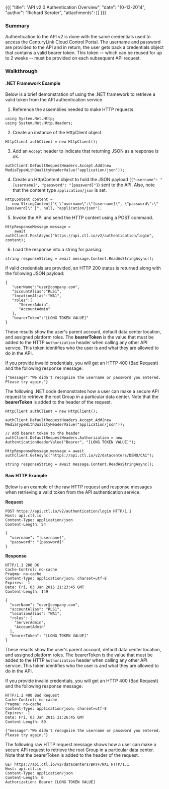 {{{
  "title": "API v2.0 Authentication Overview",
  "date": "10-13-2014",
  "author": "Richard Seroter",
  "attachments": []
}}}

### Summary

Authentication to the API v2 is done with the same credentials used to access the CenturyLink Cloud Control Portal. The username and password are provided to the API and in return, the user gets back a credentials object that contains a valid bearer token. This token -- which can be reused for up to 2 weeks -- must be provided on each subsequent API request.

### Walkthrough

#### .NET Framework Example

Below is a brief demonstration of using the .NET framework to retrieve a valid token from the API authentication service.

1. Reference the assemblies needed to make HTTP requests.

  ```
  using System.Net.Http;
  using System.Net.Http.Headers;
  ```

2. Create an instance of the HttpClient object.

  ```
  HttpClient authClient = new HttpClient();
  ```

3. Add an `Accept` header to indicate that returning JSON as a response is ok.

  ```
  authClient.DefaultRequestHeaders.Accept.Add(new MediaTypeWithQualityHeaderValue("application/json"));
  ```

4. Create an HttpContent object to hold the JSON payload (`{"username": "[username]", "password": "[password]"}`) sent to the API. Also, note that the content type `application/json` is set.

  ```
  HttpContent content =
     new StringContent("{ \"username\":\"[username]\", \"password\":\"[password]\" }", null, "application/json");
  ```

5. Invoke the API and send the HTTP content using a POST command.

  ```
  HttpResponseMessage message =
      await authClient.PostAsync("https://api.ctl.io/v2/authentication/login", content);
  ```

6. Load the response into a string for parsing.

  ```
  string responseString = await message.Content.ReadAsStringAsync();
  ```

If valid credentials are provided, an HTTP 200 status is returned along with the following JSON payload:

    {
       "userName":"user@company.com",
       "accountAlias":"RLS1",
       "locationAlias":"WA1",
       "roles":[
          "ServerAdmin",
          "AccountAdmin"
       ],
       "bearerToken":"[LONG TOKEN VALUE]"
    }

These results show the user's parent account, default data center location, and assigned platform roles. The __bearerToken__ is the value that must be added to the HTTP `Authorization` header when calling any other API service. This token identifies who the user is and what they are allowed to do in the API.

If you provide invalid credentials, you will get an HTTP 400 (Bad Request) and the following response message:

    {"message":"We didn't recognize the username or password you entered. Please try again."}

The following .NET code demonstrates how a user can make a secure API request to retrieve the root Group in a particular data center. Note that the __bearerToken__ is added to the header of the request.

    HttpClient authClient = new HttpClient();

    authClient.DefaultRequestHeaders.Accept.Add(new MediaTypeWithQualityHeaderValue("application/json"));

    // Add bearer token to the header
    authClient.DefaultRequestHeaders.Authorization = new AuthenticationHeaderValue("Bearer", "[LONG TOKEN VALUE]");

    HttpResponseMessage message = await authClient.GetAsync("https://api.ctl.io/v2/datacenters/DEMO/CA1");

    string responseString = await message.Content.ReadAsStringAsync();

#### Raw HTTP Example

Below is an example of the raw HTTP request and response messages when retrieving a valid token from the API authentication service.

**Request**

    POST https://api.ctl.io/v2/authentication/login HTTP/1.1
    Host: api.ctl.io
    Content-Type: application/json
    Content-Length: 54

    {
      "username": "[username]",
      "password": "[password]"
    }

**Response**

    HTTP/1.1 200 OK
    Cache-Control: no-cache
    Pragma: no-cache
    Content-Type: application/json; charset=utf-8
    Expires: -1
    Date: Fri, 03 Jan 2015 21:23:45 GMT
    Content-Length: 149

    {
      "userName": "user@company.com",
      "accountAlias": "RLS1",
      "locationAlias": "WA1",
      "roles": [
        "ServerAdmin",
        "AccountAdmin"
      ],
      "bearerToken": "[LONG TOKEN VALUE]"
    }

These results show the user's parent account, default data center location, and assigned platform roles. The bearerToken is the value that must be added to the HTTP `Authorization` header when calling any other API service. This token identifies who the user is and what they are allowed to do in the API.

If you provide invalid credentials, you will get an HTTP 400 (Bad Request) and the following response message:

    HTTP/1.1 400 Bad Request
    Cache-Control: no-cache
    Pragma: no-cache
    Content-Type: application/json; charset=utf-8
    Expires: -1
    Date: Fri, 03 Jan 2015 21:26:45 GMT
    Content-Length: 89

    {"message":"We didn't recognize the username or password you entered. Please try again."}

The following raw HTTP request message shows how a user can make a secure API request to retrieve the root Group in a particular data center. Note that the bearerToken is added to the header of the request.

    GET https://api.ctl.io/v2/datacenters/BRYF/WA1 HTTP/1.1
    Host: api.ctl.io
    Content-Type: application/json
    Content-Length: 0
    Authorization: Bearer [LONG TOKEN VALUE]
